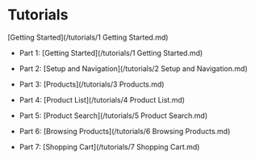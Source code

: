 # Tutorials

[Getting Started](/tutorials/1 Getting Started.md)

* Part 1: [Getting Started](/tutorials/1 Getting Started.md)

* Part 2: [Setup and Navigation](/tutorials/2 Setup and Navigation.md)

* Part 3: [Products](/tutorials/3 Products.md)

* Part 4: [Product List](/tutorials/4 Product List.md)

* Part 5: [Product Search](/tutorials/5 Product Search.md)

* Part 6: [Browsing Products](/tutorials/6 Browsing Products.md)

* Part 7: [Shopping Cart](/tutorials/7 Shopping Cart.md)
